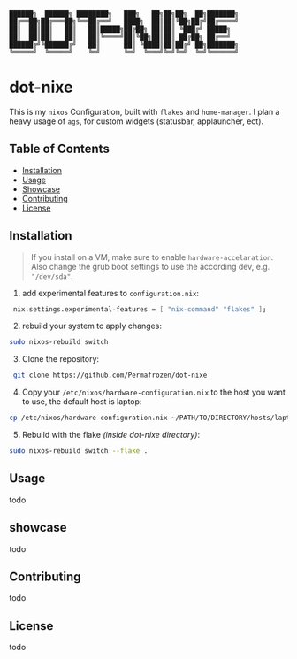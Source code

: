 ```ascii
██████╗  ██████╗ ████████╗   ███╗   ██╗██╗██╗  ██╗███████╗
██╔══██╗██╔═══██╗╚══██╔══╝   ████╗  ██║██║╚██╗██╔╝██╔════╝
██║  ██║██║   ██║   ██║█████╗██╔██╗ ██║██║ ╚███╔╝ █████╗  
██║  ██║██║   ██║   ██║╚════╝██║╚██╗██║██║ ██╔██╗ ██╔══╝  
██████╔╝╚██████╔╝   ██║      ██║ ╚████║██║██╔╝ ██╗███████╗
╚═════╝  ╚═════╝    ╚═╝      ╚═╝  ╚═══╝╚═╝╚═╝  ╚═╝╚══════╝                                                     
```

# dot-nixe
This is my `nixos` Configuration, built with `flakes` and `home-manager`. I plan a heavy usage of `ags`, for custom widgets (statusbar, applauncher, ect). 

## Table of Contents
- [Installation](#installation)
- [Usage](#usage)
- [Showcase](#showcase)
- [Contributing](#contributing)
- [License](#license)

## Installation
> If you install on a VM, make sure to enable `hardware-accelaration`. Also change the grub boot settings to use the according dev, e.g. `"/dev/sda"`.

1. add experimental features to `configuration.nix`:
```nix
 nix.settings.experimental-features = [ "nix-command" "flakes" ];
 ```

2. rebuild your system to apply changes:
```bash
sudo nixos-rebuild switch
```

3. Clone the repository:
```bash
 git clone https://github.com/Permafrozen/dot-nixe
```

4. Copy your `/etc/nixos/hardware-configuration.nix` to the host you want to use, the default host is laptop:
```bash
cp /etc/nixos/hardware-configuration.nix ~/PATH/TO/DIRECTORY/hosts/laptop
```

5. Rebuild with the flake *(inside dot-nixe directory)*:
```bash
sudo nixos-rebuild switch --flake .
```

## Usage
todo

## showcase
todo

## Contributing
todo

## License
todo
